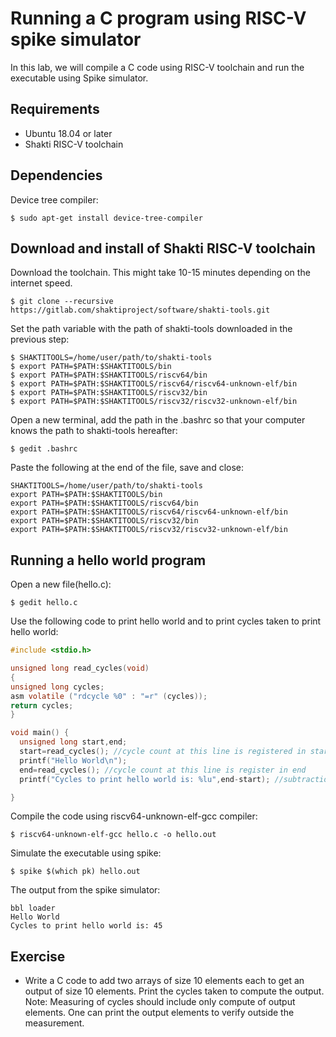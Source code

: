 Running a C program using RISC-V spike simulator
================================================
In this lab, we will compile a C code using RISC-V toolchain and run the executable using Spike simulator.

Requirements
------------
* Ubuntu 18.04 or later
* Shakti RISC-V toolchain


Dependencies
-----------
Device tree compiler:

    $ sudo apt-get install device-tree-compiler  



Download and install of Shakti RISC-V toolchain
-----------------------------------------------
Download the toolchain. This might take 10-15 minutes depending on the internet speed.  

    $ git clone --recursive https://gitlab.com/shaktiproject/software/shakti-tools.git  

Set the path variable with the path of shakti-tools downloaded in the previous step:

    $ SHAKTITOOLS=/home/user/path/to/shakti-tools
    $ export PATH=$PATH:$SHAKTITOOLS/bin
    $ export PATH=$PATH:$SHAKTITOOLS/riscv64/bin
    $ export PATH=$PATH:$SHAKTITOOLS/riscv64/riscv64-unknown-elf/bin
    $ export PATH=$PATH:$SHAKTITOOLS/riscv32/bin
    $ export PATH=$PATH:$SHAKTITOOLS/riscv32/riscv32-unknown-elf/bin

Open a new terminal, add the path in the .bashrc so that your computer knows the path to shakti-tools hereafter:

    $ gedit .bashrc

Paste the following at the end of the file, save and close:

    SHAKTITOOLS=/home/user/path/to/shakti-tools
    export PATH=$PATH:$SHAKTITOOLS/bin
    export PATH=$PATH:$SHAKTITOOLS/riscv64/bin
    export PATH=$PATH:$SHAKTITOOLS/riscv64/riscv64-unknown-elf/bin
    export PATH=$PATH:$SHAKTITOOLS/riscv32/bin
    export PATH=$PATH:$SHAKTITOOLS/riscv32/riscv32-unknown-elf/bin

Running a hello world program
-----------------------------
Open a new file(hello.c):

    $ gedit hello.c

Use the following code to print hello world and to print cycles taken to print hello world:

```c
#include <stdio.h>

unsigned long read_cycles(void)
{
unsigned long cycles;
asm volatile ("rdcycle %0" : "=r" (cycles));
return cycles;
}

void main() {
  unsigned long start,end;
  start=read_cycles(); //cycle count at this line is registered in start
  printf("Hello World\n");
  end=read_cycles(); //cycle count at this line is register in end
  printf("Cycles to print hello world is: %lu",end-start); //subtraction gives the cycle count between two lines

}
```
Compile the code using riscv64-unknown-elf-gcc compiler:

    $ riscv64-unknown-elf-gcc hello.c -o hello.out

Simulate the executable using spike:

    $ spike $(which pk) hello.out

The output from the spike simulator:

```
bbl loader
Hello World
Cycles to print hello world is: 45
```

Exercise
--------
* Write a C code to add two arrays of size 10 elements each to get an output of size 10 elements. Print the cycles taken to compute the output.
Note: Measuring of cycles should include only compute of output elements. One can print the output elements to verify outside the measurement.
